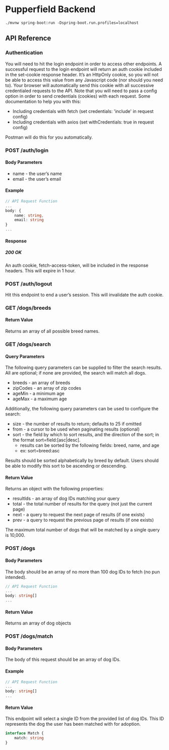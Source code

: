 # Pupperfield Backend

`./mvnw spring-boot:run -Dspring-boot.run.profiles=localhost`

## API Reference

### Authentication

You will need to hit the login endpoint in order to access other endpoints. A successful request to the login endpoint will return an auth cookie included in the set-cookie response header. It’s an HttpOnly cookie, so you will not be able to access this value from any Javascript code (nor should you need to). Your browser will automatically send this cookie with all successive credentialed requests to the API. Note that you will need to pass a config option in order to send credentials (cookies) with each request. Some documentation to help you with this:

- Including credentials with fetch (set credentials: 'include' in request config)
- Including credentials with axios (set withCredentials: true in request config)

Postman will do this for you automatically.

### POST /auth/login

#### Body Parameters

* name - the user’s name
* email - the user’s email

#### Example

```typescript
// API Request Function
...
body: {
    name: string,
    email: string
}
...
```

#### Response

##### 200 OK

An auth cookie, fetch-access-token, will be included in the response headers. This will expire in 1 hour.

### POST /auth/logout

Hit this endpoint to end a user’s session. This will invalidate the auth cookie.

### GET /dogs/breeds

#### Return Value

Returns an array of all possible breed names.

### GET /dogs/search

#### Query Parameters

The following query parameters can be supplied to filter the search results. All are optional; if none are provided, the search will match all dogs.

* breeds - an array of breeds
* zipCodes - an array of zip codes
* ageMin - a minimum age
* ageMax - a maximum age

Additionally, the following query parameters can be used to configure the search:

* size - the number of results to return; defaults to 25 if omitted
* from - a cursor to be used when paginating results (optional)
* sort - the field by which to sort results, and the direction of the sort; in the format sort=field:[asc|desc].
  * results can be sorted by the following fields: breed, name, and age
  * ex: sort=breed:asc

Results should be sorted alphabetically by breed by default. Users should be able to modify this sort to be ascending or descending.

#### Return Value

Returns an object with the following properties:

* resultIds - an array of dog IDs matching your query
* total - the total number of results for the query (not just the current page)
* next - a query to request the next page of results (if one exists)
* prev - a query to request the previous page of results (if one exists)

The maximum total number of dogs that will be matched by a single query is 10,000.

### POST /dogs

#### Body Parameters

The body should be an array of no more than 100 dog IDs to fetch (no pun intended).

```typescript
// API Request Function
...
body: string[]
...
```

#### Return Value

Returns an array of dog objects

### POST /dogs/match

#### Body Parameters

The body of this request should be an array of dog IDs.

#### Example

```typescript
// API Request Function
...
body: string[]
...
```

#### Return Value

This endpoint will select a single ID from the provided list of dog IDs. This ID represents the dog the user has been matched with for adoption.

```typescript
interface Match {
    match: string
}
```
